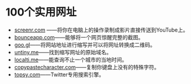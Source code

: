 # 100个实用网址
- [screenr.com](http://www.screenr.com/) ——将你在电脑上的操作录制成影片直接传送到YouTube上。   
- [bounceapp.com](https://bounceapp.com/)——能够将一个网页惊醒完整的截图。   
- [goo.gl](http://goo.gl/)——将网站地址进行缩写并可以将网址转换成二维码。    
- [untiny.me](http://untiny.me/)——找到缩写网址的原始域名。   
- [localti.me](http://localti.me/)——能查询不止一个城市的当地时间。   
- [copypastecharacter.com](http://copypastecharacter.com/)——复制你键盘上没有的特殊字符。   
- [topsy.com](http://topsy.com/)——Twitter专用搜索引擎。
